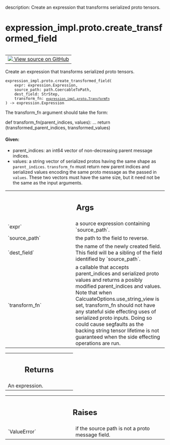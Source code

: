 description: Create an expression that transforms serialized proto tensors.

<div itemscope itemtype="http://developers.google.com/ReferenceObject">
<meta itemprop="name" content="expression_impl.proto.create_transformed_field" />
<meta itemprop="path" content="Stable" />
</div>

# expression_impl.proto.create_transformed_field

<!-- Insert buttons and diff -->

<table class="tfo-notebook-buttons tfo-api nocontent" align="left">
<td>
  <a target="_blank" href="https://github.com/google/struct2tensor/blob/master/struct2tensor/expression_impl/proto.py#L116-L187">
    <img src="https://www.tensorflow.org/images/GitHub-Mark-32px.png" />
    View source on GitHub
  </a>
</td>
</table>



Create an expression that transforms serialized proto tensors.

<pre class="devsite-click-to-copy prettyprint lang-py tfo-signature-link">
<code>expression_impl.proto.create_transformed_field(
    expr: expression.Expression,
    source_path: path.CoercableToPath,
    dest_field: StrStep,
    transform_fn: <a href="../../expression_impl/proto/TransformFn.md"><code>expression_impl.proto.TransformFn</code></a>
) -> expression.Expression
</code></pre>



<!-- Placeholder for "Used in" -->

The transform_fn argument should take the form:

def transform_fn(parent_indices, values):
  ...
  return (transformed_parent_indices, transformed_values)

#### Given:


- parent_indices: an int64 vector of non-decreasing parent message indices.
- values: a string vector of serialized protos having the same shape as
  `parent_indices`.
`transform_fn` must return new parent indices and serialized values encoding
the same proto message as the passed in `values`.  These two vectors must
have the same size, but it need not be the same as the input arguments.

<!-- Tabular view -->
 <table class="responsive fixed orange">
<colgroup><col width="214px"><col></colgroup>
<tr><th colspan="2"><h2 class="add-link">Args</h2></th></tr>

<tr>
<td>
`expr`
</td>
<td>
a source expression containing `source_path`.
</td>
</tr><tr>
<td>
`source_path`
</td>
<td>
the path to the field to reverse.
</td>
</tr><tr>
<td>
`dest_field`
</td>
<td>
the name of the newly created field. This field will be a
sibling of the field identified by `source_path`.
</td>
</tr><tr>
<td>
`transform_fn`
</td>
<td>
a callable that accepts parent_indices and serialized proto
values and returns a posibly modified parent_indices and values. Note that
when CalcuateOptions.use_string_view is set, transform_fn should not have
any stateful side effecting uses of serialized proto inputs. Doing so
could cause segfaults as the backing string tensor lifetime is not
guaranteed when the side effecting operations are run.
</td>
</tr>
</table>



<!-- Tabular view -->
 <table class="responsive fixed orange">
<colgroup><col width="214px"><col></colgroup>
<tr><th colspan="2"><h2 class="add-link">Returns</h2></th></tr>
<tr class="alt">
<td colspan="2">
An expression.
</td>
</tr>

</table>



<!-- Tabular view -->
 <table class="responsive fixed orange">
<colgroup><col width="214px"><col></colgroup>
<tr><th colspan="2"><h2 class="add-link">Raises</h2></th></tr>

<tr>
<td>
`ValueError`
</td>
<td>
if the source path is not a proto message field.
</td>
</tr>
</table>
